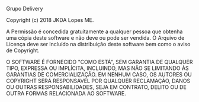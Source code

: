 Grupo Delivery

Copyright (c) 2018 JKDA Lopes ME.

A Permissão é concedida gratuitamente a qualquer pessoa que obtenha uma cópia deste software e 
não deve ou pode ser vendida.
O Arquivo de Licença deve ser Incluído na distribuição deste software bem como o aviso de Copyright.

O SOFTWARE É FORNECIDO "COMO ESTÁ", SEM GARANTIA DE QUALQUER TIPO, EXPRESSA OU IMPLÍCITA,
INCLUINDO, MAS NÃO SE LIMITANDO ÀS GARANTIAS DE COMERCIALIZAÇÃO.
EM NENHUM CASO, OS AUTORES OU COPYRIGHT SERÁ RESPONSÁVEL POR QUALQUER RECLAMAÇÃO, DANOS OU OUTRAS
RESPONSABILIDADES, SEJA EM CONTRATO, DELITO OU DE OUTRA FORMAS RELACIONADA AO SOFTWARE.